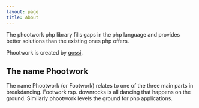 ```yaml
---
layout: page
title: About
---
```


The phootwork php library fills gaps in the php language and provides better solutions than the existing ones php offers.

Phootwork is created by <a href="https://github.com/gossi">gossi</a>.

## The name Phootwork

The name Phootwork (or Footwork) relates to one of the three main parts in breakdancing. Footwork rsp. downrocks is all dancing that happens on the ground. Similarly phootwork levels the ground for php applications.
